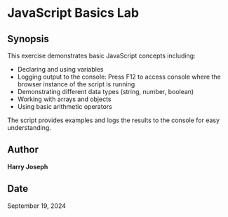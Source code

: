 # JavaScript Basics Lab

## Synopsis

This exercise demonstrates basic JavaScript concepts including:

- Declaring and using variables
- Logging output to the console: Press F12 to access console where the browser instance of the script is running
- Demonstrating different data types (string, number, boolean)
- Working with arrays and objects
- Using basic arithmetic operators

The script provides examples and logs the results to the console for easy understanding.

## Author

**Harry Joseph**

## Date

September 19, 2024
